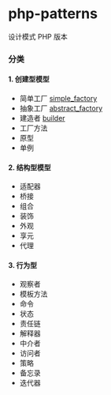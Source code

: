 # php-patterns
设计模式 PHP 版本

### 分类

#### 1. 创建型模型

- 简单工厂 [simple_factory](https://github.com/cdoco/php-patterns/blob/master/simple_factory.php)
- 抽象工厂 [abstract_factory](https://github.com/cdoco/php-patterns/blob/master/abstract_factory.php)
- 建造者   [builder](https://github.com/cdoco/php-patterns/blob/master/builder.php)
- 工厂方法
- 原型
- 单例

#### 2. 结构型模型

- 适配器
- 桥接
- 组合
- 装饰
- 外观
- 享元
- 代理

#### 3. 行为型

- 观察者
- 模板方法
- 命令
- 状态
- 责任链
- 解释器
- 中介者
- 访问者
- 策略
- 备忘录
- 迭代器

